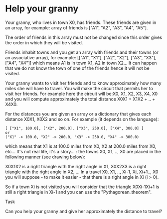 # Help your granny

Your granny, who lives in town X0, has friends. These friends are given in an array, for example: array of friends is ["A1", "A2", "A3", "A4", "A5"].

The order of friends in this array must not be changed since this order gives the order in which they will be visited.

Friends inhabit towns and you get an array with friends and their towns (or an associative array), for example: [["A1", "X1"], ["A2", "X2"], ["A3", "X3"], ["A4", "X4"]] which means A1 is in town X1, A2 in town X2... It can happen that we do not know the town of one of the friends hence it will not be visited.

Your granny wants to visit her friends and to know approximately how many miles she will have to travel. You will make the circuit that permits her to visit her friends. For example here the circuit will be:X0, X1, X2, X3, X4, X0 and you will compute approximately the total distance X0X1 + X1X2 + .. + X4X0.

For the distances you are given an array or a dictionary that gives each distance X0X1, X0X2 and so on. For example (it depends on the language):

```
[ ["X1", 100.0], ["X2", 200.0], ["X3", 250.0], ["X4", 300.0] ]
or
("X1" -> 100.0, "X2" -> 200.0, "X3" -> 250.0, "X4" -> 300.0)
```
which means that X1 is at 100.0 miles from X0, X2 at 200.0 miles from X0, etc... It's not real life, it's a story... : the towns X0, X1, .., X0 are placed in the following manner (see drawing below):

X0X1X2 is a right triangle with the right angle in X1, X0X2X3 is a right triangle with the right angle in X2, ... In a travel X0, X1, .., Xi-1, Xi, Xi+1.., X0 you will suppose - to make it easier - that there is a right angle in Xi (i > 0).

So if a town Xi is not visited you will consider that the triangle X0Xi-1Xi+1 is still a right triangle in Xi-1 and you can use the "Pythagorean_theorem".

Task

Can you help your granny and give her approximately the distance to travel?